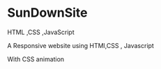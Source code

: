 # SunDownSite
HTML ,CSS ,JavaScript 

A Responsive website using HTMl,CSS , Javascript 

With CSS animation 
